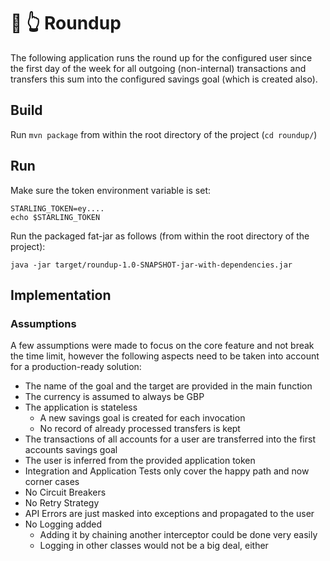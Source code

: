 # 💸 👆 Roundup

The following application runs the round up for the configured user since the first day of the week for all outgoing (non-internal) transactions and transfers this sum into the configured savings goal (which is created also).

 

## Build

Run `mvn package` from within the root directory of the project (`cd roundup/`)

## Run

Make sure the token environment variable is set:
```
STARLING_TOKEN=ey....
echo $STARLING_TOKEN
```

Run the packaged fat-jar as follows (from within the root directory of the project):

`java -jar target/roundup-1.0-SNAPSHOT-jar-with-dependencies.jar`

## Implementation


### Assumptions 

A few assumptions were made to focus on the core feature and not break the time limit, however the following aspects need to be taken into account for a production-ready solution:
* The name of the goal and the target are provided in the main function
* The currency is assumed to always be GBP
* The application is stateless
    * A new savings goal is created for each invocation 
    * No record of already processed transfers is kept
* The transactions of all accounts for a user are transferred into the first accounts savings goal
* The user is inferred from the provided application token  
* Integration and Application Tests only cover the happy path and now corner cases
* No Circuit Breakers
* No Retry Strategy
*   API Errors are just masked into exceptions and propagated to the user 
* No Logging added
    * Adding it by chaining another interceptor could be done very easily
    * Logging in other classes would not be a big deal, either
